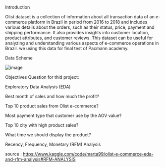 Introduction

Olist dataset is a collection of information about all transaction data of an e-commerce platform in Brazil in period from 2016 to 2018 and includes various details about the orders, such as their status, price, payment and shipping performance. It also provides insights into customer location, product attributes, and customer reviews. This dataset can be useful for analyzing and understanding various aspects of e-commerce operations in Brazil. we using this data for final test of Pacmann academy. 


Data Scheme

![image](https://github.com/fadilc/data-wrangling/assets/118906826/7713611e-d12f-42a0-8850-9947f6f7623e)


Objectives Question for thid project:

Exploratory Data Analysis (EDA)

Best month of sales and how much the profit?

Top 10 product sales from Olist e-commerce?

Most payment type that customer use by the AOV value?

Top 10 city with high product sales?

What time we should display the product?

Recency, Frequency, Monetary (RFM) Analysis

source : https://www.kaggle.com/code/marta99/olist-e-commerce-eda-and-rfm-analysis#RFM-ANALYSIS



